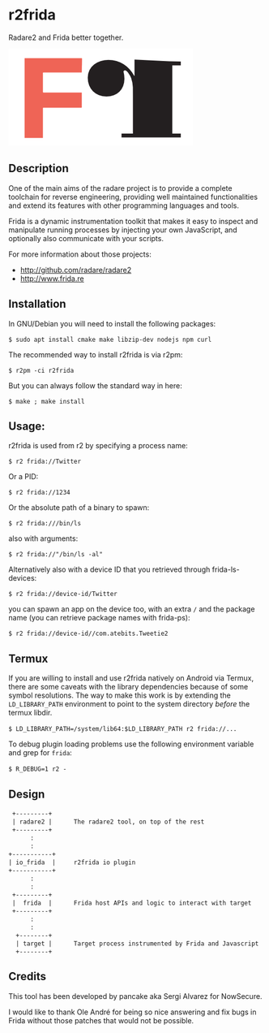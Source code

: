 r2frida
=======

Radare2 and Frida better together.

![logo](r2frida.png)

Description
-----------
One of the main aims of the radare project is to provide a complete
toolchain for reverse engineering, providing well maintained functionalities
and extend its features with other programming languages and tools.

Frida is a dynamic instrumentation toolkit that makes it easy to inspect and
manipulate running processes by injecting your own JavaScript, and optionally
also communicate with your scripts.

For more information about those projects:

* http://github.com/radare/radare2
* http://www.frida.re

Installation
------------

In GNU/Debian you will need to install the following packages:

	$ sudo apt install cmake make libzip-dev nodejs npm curl

The recommended way to install r2frida is via r2pm:

	$ r2pm -ci r2frida

But you can always follow the standard way in here:

	$ make ; make install

Usage:
------
r2frida is used from r2 by specifying a process name:

	$ r2 frida://Twitter

Or a PID:

	$ r2 frida://1234

Or the absolute path of a binary to spawn:

	$ r2 frida:///bin/ls

also with arguments:

	$ r2 frida://"/bin/ls -al"

Alternatively also with a device ID that you retrieved through frida-ls-devices:

	$ r2 frida://device-id/Twitter

you can spawn an app on the device too, with an extra `/` and the package name (you can retrieve package names with frida-ps):

	$ r2 frida://device-id//com.atebits.Tweetie2

Termux
------
If you are willing to install and use r2frida natively on Android via Termux, there are some caveats with the library dependencies because of some symbol resolutions. The way to make this work is by extending the `LD_LIBRARY_PATH` environment to point to the system directory *before* the termux libdir.

`$ LD_LIBRARY_PATH=/system/lib64:$LD_LIBRARY_PATH r2 frida://...`

To debug plugin loading problems use the following environment variable and grep for `frida`:

`$ R_DEBUG=1 r2 -`


Design
------
	 +---------+
	 | radare2 |      The radare2 tool, on top of the rest
	 +---------+
	      :
	      :
	+-----------+
	| io_frida  |     r2frida io plugin
	+-----------+
	      :
	      :
	 +---------+
	 |  frida  |      Frida host APIs and logic to interact with target
	 +---------+
	      :
	      :
	  +--------+
	  | target |      Target process instrumented by Frida and Javascript
	  +--------+

Credits
-------
This tool has been developed by pancake aka Sergi Alvarez for NowSecure.

I would like to thank Ole André for being so nice answering and fix
bugs in Frida without those patches that would not be possible.
